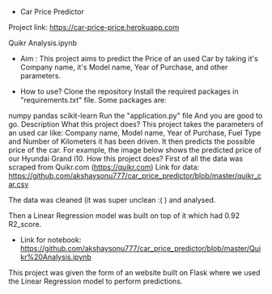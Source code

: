* Car Price Predictor


Project link: https://car-price-price.herokuapp.com

Quikr Analysis.ipynb



* Aim :
This project aims to predict the Price of an used Car by taking it's Company name, it's Model name, Year of Purchase, and other parameters.



* How to use?
Clone the repository
Install the required packages in "requirements.txt" file.
Some packages are:

numpy
pandas
scikit-learn
Run the "application.py" file And you are good to go.
Description
What this project does?
This project takes the parameters of an used car like: Company name, Model name, Year of Purchase, Fuel Type and Number of Kilometers it has been driven.
It then predicts the possible price of the car. For example, the image below shows the predicted price of our Hyundai Grand i10.
How this project does?
First of all the data was scraped from Quikr.com (https://quikr.com) Link for data: https://github.com/akshaysonu777/car_price_predictor/blob/master/quikr_car.csv

The data was cleaned (it was super unclean :( ) and analysed.

Then a Linear Regression model was built on top of it which had 0.92 R2_score.

* Link for notebook: https://github.com/akshaysonu777/car_price_predictor/blob/master/Quikr%20Analysis.ipynb

This project was given the form of an website built on Flask where we used the Linear Regression model to perform predictions.
